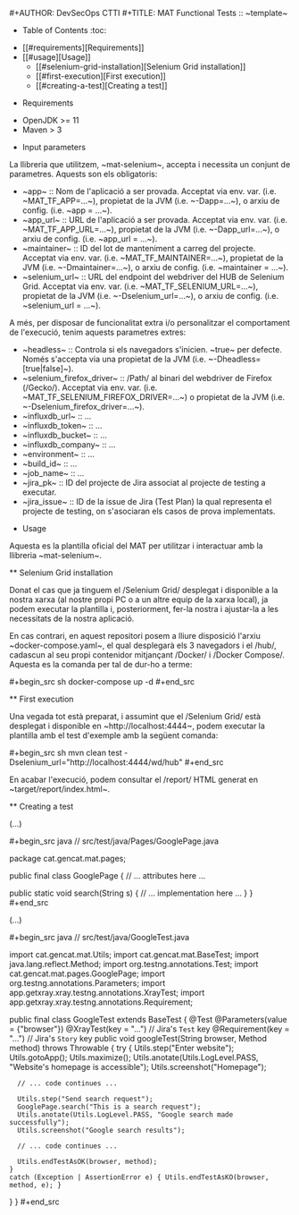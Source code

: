 #+AUTHOR: DevSecOps CTTI
#+TITLE: MAT Functional Tests :: ~template~

* Table of Contents :toc:
- [[#requirements][Requirements]]
- [[#usage][Usage]]
  - [[#selenium-grid-installation][Selenium Grid installation]]
  - [[#first-execution][First execution]]
  - [[#creating-a-test][Creating a test]]

* Requirements

- OpenJDK >= 11
- Maven > 3

* Input parameters

La llibreria que utilitzem, ~mat-selenium~, accepta i necessita un conjunt de parametres. Aquests son els obligatoris:

- ~app~ :: Nom de l'aplicació a ser provada. Acceptat via env. var. (i.e. ~MAT_TF_APP=...~), propietat de la JVM (i.e. ~-Dapp=...~), o arxiu de config. (i.e. ~app = ...~).
- ~app_url~ :: URL de l'aplicació a ser provada. Acceptat via env. var. (i.e. ~MAT_TF_APP_URL=...~), propietat de la JVM (i.e. ~-Dapp_url=...~), o arxiu de config. (i.e. ~app_url = ...~).
- ~maintainer~ :: ID del lot de manteniment a carreg del projecte. Acceptat via env. var. (i.e. ~MAT_TF_MAINTAINER=...~), propietat de la JVM (i.e. ~-Dmaintainer=...~), o arxiu de config. (i.e. ~maintainer = ...~).
- ~selenium_url~ :: URL del endpoint del webdriver del HUB de Selenium Grid. Acceptat via env. var. (i.e. ~MAT_TF_SELENIUM_URL=...~), propietat de la JVM (i.e. ~-Dselenium_url=...~), o arxiu de config. (i.e. ~selenium_url = ...~).

A més, per disposar de funcionalitat extra i/o personalitzar el comportament de l'execució, tenim aquests parametres extres:

- ~headless~ :: Controla si els navegadors s'inicien. ~true~ per defecte. Només s'accepta via una propietat de la JVM (i.e. ~-Dheadless=[true|false]~).
- ~selenium_firefox_driver~ :: /Path/ al binari del webdriver de Firefox (/Gecko/). Acceptat via env. var. (i.e. ~MAT_TF_SELENIUM_FIREFOX_DRIVER=...~) o propietat de la JVM (i.e. ~-Dselenium_firefox_driver=...~).
- ~influxdb_url~ :: ...
- ~influxdb_token~ :: ...
- ~influxdb_bucket~ :: ...
- ~influxdb_company~ :: ...
- ~environment~ :: ...
- ~build_id~ :: ...
- ~job_name~ :: ...
- ~jira_pk~ :: ID del projecte de Jira associat al projecte de testing a executar.
- ~jira_issue~ :: ID de la issue de Jira (Test Plan) la qual representa el projecte de testing, on s'asociaran els casos de prova implementats.

* Usage

Aquesta es la plantilla oficial del MAT per utilitzar i interactuar amb la llibreria ~mat-selenium~.

** Selenium Grid installation

Donat el cas que ja tinguem el /Selenium Grid/ desplegat i disponible a la nostra xarxa (al nostre propi PC o a un altre equip de la xarxa local), ja podem executar la plantilla i, posteriorment, fer-la nostra i ajustar-la a les necessitats de la nostra aplicació.

En cas contrari, en aquest repositori posem a lliure disposició l'arxiu ~docker-compose.yaml~, el qual desplegarà els 3 navegadors i el /hub/, cadascun al seu propi contenidor mitjançant /Docker/ i /Docker Compose/. Aquesta es la comanda per tal de dur-ho a terme:

#+begin_src sh
docker-compose up -d
#+end_src

** First execution

Una vegada tot està preparat, i assumint que el /Selenium Grid/ està desplegat i disponible en ~http://localhost:4444~, podem executar la plantilla amb el test d'exemple amb la següent comanda:

#+begin_src sh
mvn clean test -Dselenium_url="http://localhost:4444/wd/hub"
#+end_src

En acabar l'execució, podem consultar el /report/ HTML generat en ~target/report/index.html~.

** Creating a test

(...)

#+begin_src java
// src/test/java/Pages/GooglePage.java

package cat.gencat.mat.pages;

public final class GooglePage {
  //  ... attributes here ...

  public static void search(String s) {
    // ... implementation here ...
  }
}
#+end_src

(...)

#+begin_src java
// src/test/java/GoogleTest.java

import cat.gencat.mat.Utils;
import cat.gencat.mat.BaseTest;
import java.lang.reflect.Method;
import org.testng.annotations.Test;
import cat.gencat.mat.pages.GooglePage;
import org.testng.annotations.Parameters;
import app.getxray.xray.testng.annotations.XrayTest;
import app.getxray.xray.testng.annotations.Requirement;

public final class GoogleTest extends BaseTest {
  @Test @Parameters(value = {"browser"})
  @XrayTest(key = "...")     // Jira's `Test` key
  @Requirement(key = "...")  // Jira's `Story` key
  public void googleTest(String browser, Method method) throws Throwable {
    try {
      Utils.step("Enter website");
      Utils.gotoApp();
      Utils.maximize();
      Utils.anotate(Utils.LogLevel.PASS, "Website's homepage is accessible");
      Utils.screenshot("Homepage");

      // ... code continues ...

      Utils.step("Send search request");
      GooglePage.search("This is a search request");
      Utils.anotate(Utils.LogLevel.PASS, "Google search made successfully");
      Utils.screenshot("Google search results");

      // ... code continues ...

      Utils.endTestAsOK(browser, method);
    }
    catch (Exception | AssertionError e) { Utils.endTestAsKO(browser, method, e); }
  }
}
#+end_src






